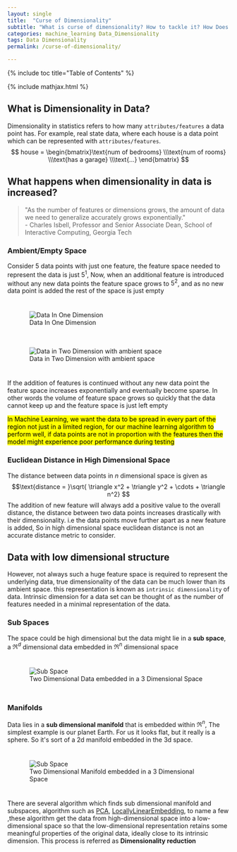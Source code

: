 ```yaml
---
layout: single
title:  "Curse of Dimensionality"
subtitle: "What is curse of dimensionality? How to tackle it? How Does it affect the Data and Training Algorithm"
categories: machine_learning Data_Dimensionality
tags: Data Dimensionality
permalink: /curse-of-dimensionality/

---
```


{% include toc title="Table of Contents" %}

{% include mathjax.html %}


      
## What is Dimensionality in Data?
Dimensionality in statistics refers to how many <code>attributes/features</code> a data point has. For example, real state data, where 
each house is a data point which can be represented with <code>attributes/features</code>.
$$ 
house =  \begin{bmatrix}\text{num of bedrooms} \\\text{num of rooms} \\\text{has a garage} \\\text{...}  \end{bmatrix} 
$$


## What happens when dimensionality in data is increased?
> "As the number of features or dimensions grows, the amount of data we need to generalize accurately grows exponentially." <br /> - Charles Isbell, Professor and Senior Associate Dean, School of Interactive Computing, Georgia Tech

### Ambient/Empty Space

Consider 5 data points with just one feature, the feature space needed to represent the data is just $5^1$,
Now, when an additional feature is introduced without 
any new data points the feature space grows to $5^2$, and as no new data point is added the rest of the space is just empty


<div style="padding: 10px;">
<figure class="image">
  <img src="https://fuzailpalnak.github.io/assets/curse/scale_first.png" alt="Data In One Dimension">
  <figcaption>Data In One Dimension</figcaption>
</figure>
</div>

<div style="padding: 10px;">
<figure class="image">
  <img src="https://fuzailpalnak.github.io/assets/curse/scale_second.png" alt="Data in Two Dimension with ambient space">
  <figcaption>Data in Two Dimension with ambient space</figcaption>
</figure>
</div>


If the addition of features is continued without any new data point the feature space increases exponentially and eventually become sparse. In other words
the volume of feature space grows so quickly that the data cannot keep up and the feature space is just left empty<br />

<mark>In Machine Learning, we want the data to be spread in every part of the region not just in a limited region, for our
machine learning algorithm to perform well, if data points are not in proportion with the features then the model might experience poor performance during testing</mark>


### Euclidean Distance in High Dimensional Space
The distance between data points in $n$ dimensional space is given as $$\text{distance = }\sqrt{ \triangle x^2 +  \triangle y^2 +  \cdots + \triangle n^2} $$The addition of new feature
 will always add a positive value to the overall distance, the distance between two data points increases drastically with their dimensionality.
i.e the data points move further apart as a new feature is added, So in high dimensional space euclidean distance is not an accurate distance metric to consider.



## Data with low dimensional structure

However, not always such a huge feature space is required to represent the underlying data, true dimensionality of the data can be much lower than its ambient space.
this representation is known as <code>intrinsic dimensionality</code> of data. 
Intrinsic dimension for a data set can be thought of as the number of features needed in a minimal representation of the data. 

### Sub Spaces

The space could be high dimensional but the data might lie in a <b>sub space</b>, a $\Re^d$ dimensional data embedded in $\Re^n$  dimensional space 

<div style="padding: 10px;">
<figure class="image">
  <img src="https://fuzailpalnak.github.io/assets/curse/subspace.png" alt="Sub Space">
  <figcaption>Two Dimensional Data embedded in a 3 Dimensional Space</figcaption>
</figure>
</div>

### Manifolds

Data lies in a <b>sub dimensional manifold</b> that is embedded within $\Re^n$, The simplest example is our planet Earth.
For us it looks flat, but it really is a sphere. So it's sort of a 2d manifold embedded in the 3d space.

<div style="padding: 10px;">
<figure class="image">
  <img src="https://fuzailpalnak.github.io/assets/curse/manifold.png" alt="Sub Space">
  <figcaption>Two Dimensional Manifold embedded in a 3 Dimensional Space</figcaption>
</figure>
</div>


There are several algorithm which finds sub dimensional manifold and subspaces, algorithm such as [PCA](https://en.wikipedia.org/wiki/Principal_component_analysis), 
[LocallyLinearEmbedding](https://cs.nyu.edu/~roweis/lle/papers/lleintro.pdf), to name a few ,these algorithm get the data from high-dimensional 
space into a low-dimensional space so that the low-dimensional representation retains some meaningful properties of the
original data, ideally close to its intrinsic dimension. This process is referred as <b>Dimensionality reduction</b>



 

